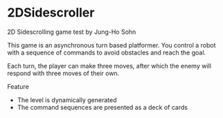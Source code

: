 # 2DSidescroller
2D Sidescrolling game test by Jung-Ho Sohn

This game is an asynchronous turn based platformer.
You control a robot with a sequence of commands to avoid obstacles and reach the goal.

Each turn, the player can make three moves, 
after which the enemy will respond with three moves of their own.

Feature
- The level is dynamically generated
- The command sequences are presented as a deck of cards
